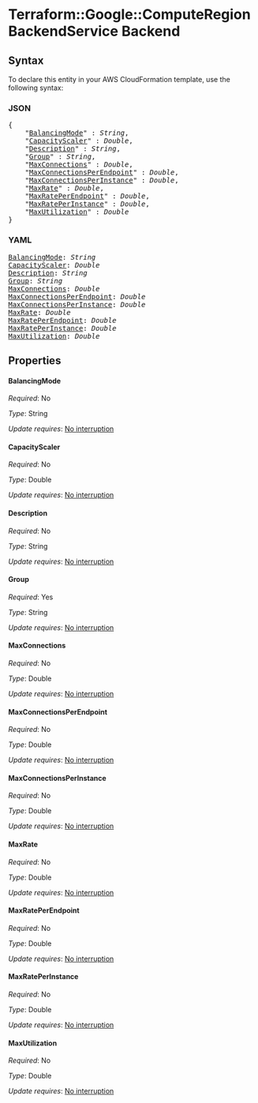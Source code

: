 # Terraform::Google::ComputeRegionBackendService Backend

## Syntax

To declare this entity in your AWS CloudFormation template, use the following syntax:

### JSON

<pre>
{
    "<a href="#balancingmode" title="BalancingMode">BalancingMode</a>" : <i>String</i>,
    "<a href="#capacityscaler" title="CapacityScaler">CapacityScaler</a>" : <i>Double</i>,
    "<a href="#description" title="Description">Description</a>" : <i>String</i>,
    "<a href="#group" title="Group">Group</a>" : <i>String</i>,
    "<a href="#maxconnections" title="MaxConnections">MaxConnections</a>" : <i>Double</i>,
    "<a href="#maxconnectionsperendpoint" title="MaxConnectionsPerEndpoint">MaxConnectionsPerEndpoint</a>" : <i>Double</i>,
    "<a href="#maxconnectionsperinstance" title="MaxConnectionsPerInstance">MaxConnectionsPerInstance</a>" : <i>Double</i>,
    "<a href="#maxrate" title="MaxRate">MaxRate</a>" : <i>Double</i>,
    "<a href="#maxrateperendpoint" title="MaxRatePerEndpoint">MaxRatePerEndpoint</a>" : <i>Double</i>,
    "<a href="#maxrateperinstance" title="MaxRatePerInstance">MaxRatePerInstance</a>" : <i>Double</i>,
    "<a href="#maxutilization" title="MaxUtilization">MaxUtilization</a>" : <i>Double</i>
}
</pre>

### YAML

<pre>
<a href="#balancingmode" title="BalancingMode">BalancingMode</a>: <i>String</i>
<a href="#capacityscaler" title="CapacityScaler">CapacityScaler</a>: <i>Double</i>
<a href="#description" title="Description">Description</a>: <i>String</i>
<a href="#group" title="Group">Group</a>: <i>String</i>
<a href="#maxconnections" title="MaxConnections">MaxConnections</a>: <i>Double</i>
<a href="#maxconnectionsperendpoint" title="MaxConnectionsPerEndpoint">MaxConnectionsPerEndpoint</a>: <i>Double</i>
<a href="#maxconnectionsperinstance" title="MaxConnectionsPerInstance">MaxConnectionsPerInstance</a>: <i>Double</i>
<a href="#maxrate" title="MaxRate">MaxRate</a>: <i>Double</i>
<a href="#maxrateperendpoint" title="MaxRatePerEndpoint">MaxRatePerEndpoint</a>: <i>Double</i>
<a href="#maxrateperinstance" title="MaxRatePerInstance">MaxRatePerInstance</a>: <i>Double</i>
<a href="#maxutilization" title="MaxUtilization">MaxUtilization</a>: <i>Double</i>
</pre>

## Properties

#### BalancingMode

_Required_: No

_Type_: String

_Update requires_: [No interruption](https://docs.aws.amazon.com/AWSCloudFormation/latest/UserGuide/using-cfn-updating-stacks-update-behaviors.html#update-no-interrupt)

#### CapacityScaler

_Required_: No

_Type_: Double

_Update requires_: [No interruption](https://docs.aws.amazon.com/AWSCloudFormation/latest/UserGuide/using-cfn-updating-stacks-update-behaviors.html#update-no-interrupt)

#### Description

_Required_: No

_Type_: String

_Update requires_: [No interruption](https://docs.aws.amazon.com/AWSCloudFormation/latest/UserGuide/using-cfn-updating-stacks-update-behaviors.html#update-no-interrupt)

#### Group

_Required_: Yes

_Type_: String

_Update requires_: [No interruption](https://docs.aws.amazon.com/AWSCloudFormation/latest/UserGuide/using-cfn-updating-stacks-update-behaviors.html#update-no-interrupt)

#### MaxConnections

_Required_: No

_Type_: Double

_Update requires_: [No interruption](https://docs.aws.amazon.com/AWSCloudFormation/latest/UserGuide/using-cfn-updating-stacks-update-behaviors.html#update-no-interrupt)

#### MaxConnectionsPerEndpoint

_Required_: No

_Type_: Double

_Update requires_: [No interruption](https://docs.aws.amazon.com/AWSCloudFormation/latest/UserGuide/using-cfn-updating-stacks-update-behaviors.html#update-no-interrupt)

#### MaxConnectionsPerInstance

_Required_: No

_Type_: Double

_Update requires_: [No interruption](https://docs.aws.amazon.com/AWSCloudFormation/latest/UserGuide/using-cfn-updating-stacks-update-behaviors.html#update-no-interrupt)

#### MaxRate

_Required_: No

_Type_: Double

_Update requires_: [No interruption](https://docs.aws.amazon.com/AWSCloudFormation/latest/UserGuide/using-cfn-updating-stacks-update-behaviors.html#update-no-interrupt)

#### MaxRatePerEndpoint

_Required_: No

_Type_: Double

_Update requires_: [No interruption](https://docs.aws.amazon.com/AWSCloudFormation/latest/UserGuide/using-cfn-updating-stacks-update-behaviors.html#update-no-interrupt)

#### MaxRatePerInstance

_Required_: No

_Type_: Double

_Update requires_: [No interruption](https://docs.aws.amazon.com/AWSCloudFormation/latest/UserGuide/using-cfn-updating-stacks-update-behaviors.html#update-no-interrupt)

#### MaxUtilization

_Required_: No

_Type_: Double

_Update requires_: [No interruption](https://docs.aws.amazon.com/AWSCloudFormation/latest/UserGuide/using-cfn-updating-stacks-update-behaviors.html#update-no-interrupt)

